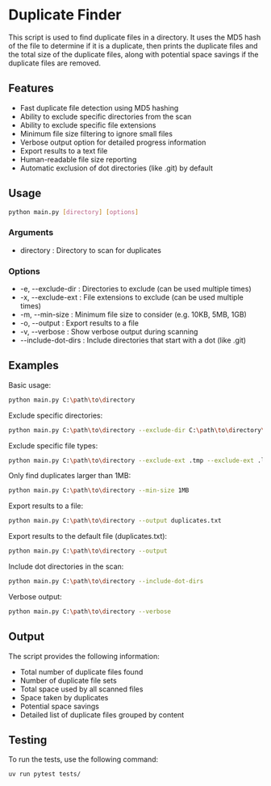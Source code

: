 # Duplicate Finder

This script is used to find duplicate files in a directory. It uses the MD5 hash of the file to determine if it is a duplicate, then prints the duplicate files and the total size of the duplicate files, along with potential space savings if the duplicate files are removed.

## Features

- Fast duplicate file detection using MD5 hashing
- Ability to exclude specific directories from the scan
- Ability to exclude specific file extensions
- Minimum file size filtering to ignore small files
- Verbose output option for detailed progress information
- Export results to a text file
- Human-readable file size reporting
- Automatic exclusion of dot directories (like .git) by default

## Usage

```bash
python main.py [directory] [options]
```

### Arguments

- directory : Directory to scan for duplicates

### Options

- -e, --exclude-dir : Directories to exclude (can be used multiple times)
- -x, --exclude-ext : File extensions to exclude (can be used multiple times)
- -m, --min-size : Minimum file size to consider (e.g. 10KB, 5MB, 1GB)
- -o, --output : Export results to a file
- -v, --verbose : Show verbose output during scanning
- --include-dot-dirs : Include directories that start with a dot (like .git)

## Examples

Basic usage:

```bash
python main.py C:\path\to\directory
 ```

Exclude specific directories:

```bash
python main.py C:\path\to\directory --exclude-dir C:\path\to\directory\node_modules --exclude-dir C:\path\to\directory\.git
 ```

Exclude specific file types:

```bash
python main.py C:\path\to\directory --exclude-ext .tmp --exclude-ext .log
 ```

Only find duplicates larger than 1MB:

```bash
python main.py C:\path\to\directory --min-size 1MB
 ```

Export results to a file:

```bash
python main.py C:\path\to\directory --output duplicates.txt
 ```

Export results to the default file (duplicates.txt):

```bash
python main.py C:\path\to\directory --output
 ```

Include dot directories in the scan:

```bash
python main.py C:\path\to\directory --include-dot-dirs
```

Verbose output:

```bash
python main.py C:\path\to\directory --verbose
 ```

## Output

The script provides the following information:

- Total number of duplicate files found
- Number of duplicate file sets
- Total space used by all scanned files
- Space taken by duplicates
- Potential space savings
- Detailed list of duplicate files grouped by content

## Testing

To run the tests, use the following command:

```bash
uv run pytest tests/
```
